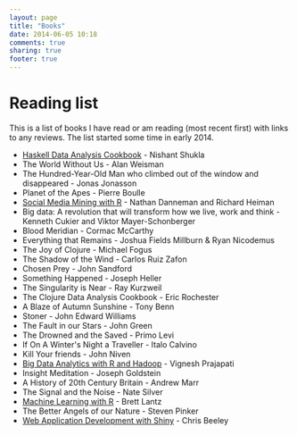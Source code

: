 ```yaml
---
layout: page
title: "Books"
date: 2014-06-05 10:18
comments: true
sharing: true
footer: true
---
```


# Reading list

This is a list of books I have read or am reading (most recent first) with links to any reviews. The list started some time in early 2014.

* [Haskell Data Analysis Cookbook](/blog/2014/08/04/book-review-haskell-data-analysis-cookbook) - Nishant Shukla
* The World Without Us - Alan Weisman
* The Hundred-Year-Old Man who climbed out of the window and disappeared - Jonas Jonasson
* Planet of the Apes - Pierre Boulle
* [Social Media Mining with R](/blog/2014/06/20/review-social-media-mining-with-r/) - Nathan Danneman and Richard Heiman
* Big data: A revolution that will transform how we live, work and think -  Kenneth Cukier and Viktor Mayer-Schonberger
* Blood Meridian - Cormac McCarthy
* Everything that Remains - Joshua Fields Millburn & Ryan Nicodemus 
* The Joy of Clojure - Michael Fogus
* The Shadow of the Wind - Carlos Ruiz Zafon
* Chosen Prey - John Sandford
* Something Happened - Joseph Heller
* The Singularity is Near - Ray Kurzweil
* The Clojure Data Analysis Cookbook - Eric Rochester
* A Blaze of Autumn Sunshine - Tony Benn
* Stoner - John Edward Williams
* The Fault in our Stars - John Green
* The Drowned and the Saved - Primo Levi
* If On A Winter's Night a Traveller - Italo Calvino
* Kill Your friends - John Niven
* [Big Data Analytics with R and Hadoop](http://www.amazon.co.uk/gp/cdp/member-reviews/A2FEK4AIWENDKN/ref=cm_pdp_rev_title_1?ie=UTF8&sort_by=MostRecentReview#R612QSWKW9IAX) - Vignesh Prajapati
* Insight Meditation - Joseph Goldstein
* A History of 20th Century Britain - Andrew Marr
* The Signal and the Noise - Nate Silver
* [Machine Learning with R](http://www.amazon.co.uk/gp/cdp/member-reviews/A2FEK4AIWENDKN/ref=cm_pdp_rev_title_2?ie=UTF8&sort_by=MostRecentReview#R36APARRBSNM70) - Brett Lantz
* The Better Angels of our Nature - Steven Pinker
* [Web Application Development with Shiny](http://www.amazon.co.uk/gp/cdp/member-reviews/A2FEK4AIWENDKN/ref=cm_pdp_rev_title_3?ie=UTF8&sort_by=MostRecentReview#R1222MV7NA474J) - Chris Beeley 
